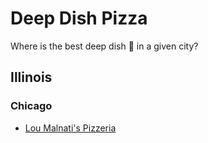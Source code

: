 # Deep Dish Pizza
Where is the best deep dish :pizza: in a given city?

## Illinois

### Chicago
* [Lou Malnati's Pizzeria](http://www.loumalnatis.com/)
